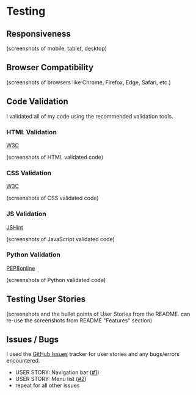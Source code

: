 # Testing

## Responsiveness

(screenshots of mobile, tablet, desktop)

## Browser Compatibility

(screenshots of browsers like Chrome, Firefox, Edge, Safari, etc.)

## Code Validation

I validated all of my code using the recommended validation tools.

### HTML Validation

[W3C](https://validator.w3.org/#validate_by_uri)

(screenshots of HTML validated code)

### CSS Validation

[W3C](https://jigsaw.w3.org/css-validator/#validate_by_uri)

(screenshots of CSS validated code)

### JS Validation

[JSHint](https://jshint.com/)

(screenshots of JavaScript validated code)

### Python Validation

[PEP8online](http://pep8online.com/)

(screenshots of Python validated code)

## Testing User Stories

(screenshots and the bullet points of User Stories from the README. can re-use the screenshots from README "Features" section)

## Issues / Bugs

I used the [GitHub Issues](https://github.com/HeleJ/scandic/issues) tracker for user stories and any bugs/errors encountered.

- USER STORY: Navigation bar ([#1](https://github.com/HeleJ/scandic/issues/1))
- USER STORY: Menu list ([#2](https://github.com/HeleJ/scandic/issues/2))
- repeat for all other issues

